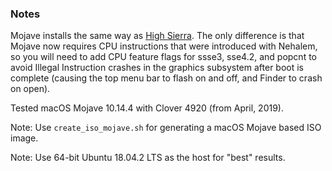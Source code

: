 ### Notes

Mojave installs the same way as [High Sierra](../HighSierra/README.md). The
only difference is that Mojave now requires CPU instructions that were
introduced with Nehalem, so you will need to add CPU feature flags for ssse3,
sse4.2, and popcnt to avoid Illegal Instruction crashes in the graphics
subsystem after boot is complete (causing the top menu bar to flash on and off,
and Finder to crash on open).

Tested macOS Mojave 10.14.4 with Clover 4920 (from April, 2019).

Note: Use `create_iso_mojave.sh` for generating a macOS Mojave based ISO image.

Note: Use 64-bit Ubuntu 18.04.2 LTS as the host for "best" results.
